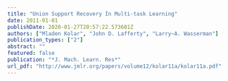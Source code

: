 ```yaml
---
title: "Union Support Recovery In Multi-task Learning"
date: 2011-01-01
publishDate: 2020-01-27T20:57:22.573601Z
authors: ["Mladen Kolar", "John D. Lafferty", "Larry~A. Wasserman"]
publication_types: ["2"]
abstract: ""
featured: false
publication: "*J. Mach. Learn. Res*"
url_pdf: "http://www.jmlr.org/papers/volume12/kolar11a/kolar11a.pdf"
---
```

